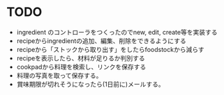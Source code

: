 # TODO
* ingredient のコントローラをつくったのでnew, edit, create等を実装する
* recipeからingredientの追加、編集、削除をできるようにする
* recipeから「ストックから取り出す」をしたらfoodstockから減らす
* recipeを表示したら、材料が足りるか判別する
* cookpadから料理を検索し、リンクを保存する
* 料理の写真を取って保存する。
* 賞味期限が切れそうになったら(1日前に)メールする。